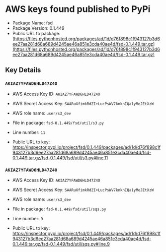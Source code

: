 # AWS keys found published to PyPi

* Package Name: fsd
* Package Version: 0.1.449
* Public URL to package: [https://files.pythonhosted.org/packages/ad/1d/d76f898c1f943127b3d6ee27aa281d68a689d4245ae46a851e3cda40ae4d/fsd-0.1.449.tar.gz](https://files.pythonhosted.org/packages/ad/1d/d76f898c1f943127b3d6ee27aa281d68a689d4245ae46a851e3cda40ae4d/fsd-0.1.449.tar.gz)

## Key Details

### `AKIAZ7YFAWD6HLD47Z4O`

* AWS Access Key ID: `AKIAZ7YFAWD6HLD47Z4O`
* AWS Secret Access Key: `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` 
* AWS role name: `user/s3_dev`
* File in package: `fsd-0.1.449/fsd/util/s3.py`
* Line number: `11`

* Public URL to key: https://inspector.pypi.io/project/fsd/0.1.449/packages/ad/1d/d76f898c1f943127b3d6ee27aa281d68a689d4245ae46a851e3cda40ae4d/fsd-0.1.449.tar.gz/fsd-0.1.449/fsd/util/s3.py#line.11



### `AKIAZ7YFAWD6HLD47Z4O`

* AWS Access Key ID: `AKIAZ7YFAWD6HLD47Z4O`
* AWS Secret Access Key: `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` 
* AWS role name: `user/s3_dev`
* File in package: `fsd-0.1.449/fsd/util/sqs.py`
* Line number: `9`

* Public URL to key: https://inspector.pypi.io/project/fsd/0.1.449/packages/ad/1d/d76f898c1f943127b3d6ee27aa281d68a689d4245ae46a851e3cda40ae4d/fsd-0.1.449.tar.gz/fsd-0.1.449/fsd/util/sqs.py#line.9


